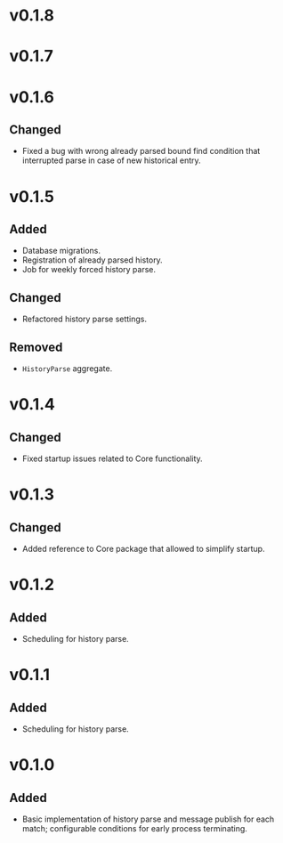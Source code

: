 # v0.1.8
# v0.1.7
# v0.1.6
## Changed
* Fixed a bug with wrong already parsed bound find condition that interrupted parse in case of new historical entry.

# v0.1.5
## Added
* Database migrations.
* Registration of already parsed history.
* Job for weekly forced history parse.
## Changed
* Refactored history parse settings.
## Removed
* `HistoryParse` aggregate.

# v0.1.4
## Changed
* Fixed startup issues related to Core functionality.

# v0.1.3
## Changed
* Added reference to Core package that allowed to simplify startup.

# v0.1.2
## Added
* Scheduling for history parse.

# v0.1.1
## Added
* Scheduling for history parse.

# v0.1.0
## Added
* Basic implementation of history parse and message publish for each match; configurable conditions for early process terminating.